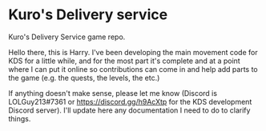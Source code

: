 # Kuro's Delivery service
Kuro's Delivery Service game repo.

Hello there, this is Harry. I've been developing the main movement code for KDS for a little while, and for the most part it's complete and at a point where I can put it online so contributions can come in and help add parts to the game (e.g. the quests, the levels, the etc.)

If anything doesn't make sense, please let me know (Discord is LOLGuy213#7361 or https://discord.gg/h9AcXtp for the KDS development Discord server). I'll update here any documentation I need to do to clarify things.
